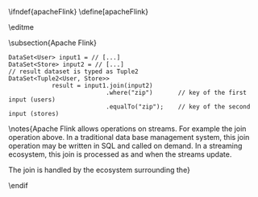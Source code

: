 \ifndef{apacheFlink}
\define[apacheFlink}

\editme

\subsection{Apache Flink}

```
DataSet<User> input1 = // [...]
DataSet<Store> input2 = // [...]
// result dataset is typed as Tuple2
DataSet<Tuple2<User, Store>>
            result = input1.join(input2)
                           .where("zip")       // key of the first input (users)
                           .equalTo("zip");    // key of the second input (stores)
```

\notes{Apache Flink allows operations on streams. For example the join operation above. In a traditional data base management system, this join operation may be written in SQL and called on demand. In a streaming ecosystem, this join is processed as and when the streams update. 

The join is handled by the ecosystem surrounding the}

\endif
